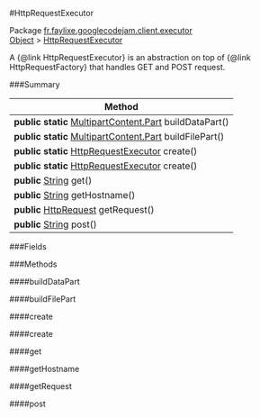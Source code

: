 #HttpRequestExecutor

Package [fr.faylixe.googlecodejam.client.executor](https://github.com/Faylixe/googlecodejam-client/blob/master/fr/faylixe/googlecodejam/client/executor)<br>
[Object]() > [HttpRequestExecutor]()

<p>A {@link HttpRequestExecutor} is an abstraction
 on top of {@link HttpRequestFactory} that handles
 GET and POST request.</p>

###Summary


| Method |
| --- |
| **public static** [MultipartContent.Part]() buildDataPart() |
| **public static** [MultipartContent.Part]() buildFilePart() |
| **public static** [HttpRequestExecutor]() create() |
| **public static** [HttpRequestExecutor]() create() |
| **public** [String]() get() |
| **public** [String]() getHostname() |
| **public** [HttpRequest]() getRequest() |
| **public** [String]() post() |

###Fields


###Methods

####buildDataPart


####buildFilePart


####create


####create


####get


####getHostname


####getRequest


####post


